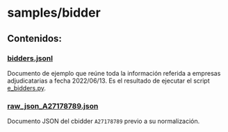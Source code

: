 # samples/bidder

## Contenidos:
### [bidders.jsonl](bidders.jsonl)
Documento de ejemplo que reúne toda la información referida a empresas adjudicatarias a fecha 2022/06/13.
Es el resultado de ejecutar el script [e_bidders.py](../../../scripts/extractors/e_bidders.py).

### [raw_json_A27178789.json](raw_json_A27178789.json)
Documento JSON del cbidder `A27178789` previo a su normalización.
